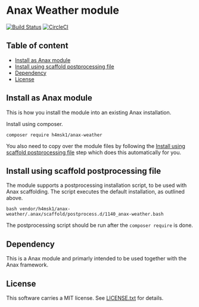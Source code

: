 Anax Weather module
==================================

[![Build Status](https://travis-ci.org/H4MSK1/anax-weather.svg?branch=master)](https://travis-ci.org/H4MSK1/anax-weather)
[![CircleCI](https://circleci.com/gh/H4MSK1/anax-weather.svg?style=svg)](https://circleci.com/gh/H4MSK1/anax-weather)

Table of content
------------------------------------

* [Install as Anax module](#Install-as-Anax-module)
* [Install using scaffold postprocessing file](#Install-using-scaffold-postprocessing-file)
* [Dependency](#Dependency)
* [License](#License)


Install as Anax module
------------------------------------

This is how you install the module into an existing Anax installation.

Install using composer.

```
composer require h4msk1/anax-weather
```
You also need to copy over the module files by following the [Install using scaffold postprocessing file](#Install-using-scaffold-postprocessing-file) step which does this automatically for you.

Install using scaffold postprocessing file
------------------------------------

The module supports a postprocessing installation script, to be used with Anax scaffolding. The script executes the default installation, as outlined above.

```text
bash vendor/h4msk1/anax-weather/.anax/scaffold/postprocess.d/1140_anax-weather.bash
```

The postprocessing script should be run after the `composer require` is done.



Dependency
------------------

This is a Anax module and primarly intended to be used together with the Anax framework.



License
------------------

This software carries a MIT license. See [LICENSE.txt](LICENSE.txt) for details.
